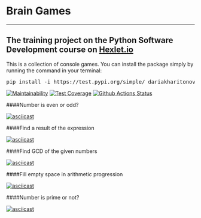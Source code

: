 # Brain Games

---

The training project on the Python Software Development course on [Hexlet.io](https://ru.hexlet.io/professions/python)
---
This is a collection of console games. You can install the package simply by running the command in your terminal:
<pre><span lang="en"><span>pip install -i https://test.pypi.org/simple/ dariakharitonova-brain-games --extra-index-url https://pypi.org/simple</span></span></pre>
<p><span lang="en"></span></p>

[![Maintainability](https://api.codeclimate.com/v1/badges/a99a88d28ad37a79dbf6/maintainability)](https://codeclimate.com/github/codeclimate/codeclimate/maintainability)
[![Test Coverage](https://api.codeclimate.com/v1/badges/a99a88d28ad37a79dbf6/test_coverage)](https://codeclimate.com/github/codeclimate/codeclimate/test_coverage)
[![Github Actions Status](https://github.com/DariaKharitonova/python-project-lvl1/workflows/Python%20CI/badge.svg)](https://github.com/DariaKharitonova/python-project-lvl1/actions)



####Number is even or odd?

[![asciicast](https://asciinema.org/a/QhvIpa6qKi4ncpLrccT7VD94B.svg)](https://asciinema.org/a/QhvIpa6qKi4ncpLrccT7VD94B)

####Find a result of the expression

[![asciicast](https://asciinema.org/a/360758.svg)](https://asciinema.org/a/360758)

####Find GCD of the given numbers

[![asciicast](https://asciinema.org/a/JAVyXcR6czWbSIAzNoOXEtBmV.svg)](https://asciinema.org/a/JAVyXcR6czWbSIAzNoOXEtBmV)

####Fill empty space in arithmetic progression

[![asciicast](https://asciinema.org/a/3VQjsdwaqQRmJi3kqITU9uF0h.svg)](https://asciinema.org/a/3VQjsdwaqQRmJi3kqITU9uF0h)

####Number is prime or not?

[![asciicast](https://asciinema.org/a/CHNRaSkJuHJKLd0TcciCXQlPx.svg)](https://asciinema.org/a/CHNRaSkJuHJKLd0TcciCXQlPx)